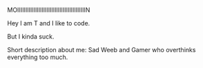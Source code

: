 MOIIIIIIIIIIIIIIIIIIIIIIIIIIIIIIIIIIIIIIIIIIN






Hey I am T and I like to code. 



But I kinda suck.











Short description about me: Sad Weeb and Gamer who overthinks everything too much.








